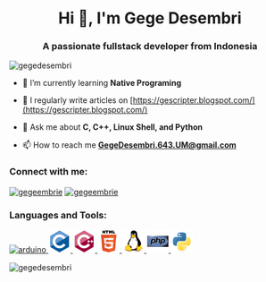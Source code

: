 <h1 align="center">Hi 👋, I'm Gege Desembri</h1>
<h3 align="center">A passionate fullstack developer from Indonesia</h3>

<p align="left"> <img src="https://komarev.com/ghpvc/?username=gegedesembri&label=Profile%20views&color=0e75b6&style=flat" alt="gegedesembri" /> </p>

- 🌱 I’m currently learning **Native Programing**

- 📝 I regularly write articles on [https://gescripter.blogspot.com/](https://gescripter.blogspot.com/)

- 💬 Ask me about **C, C++, Linux Shell, and Python**

- 📫 How to reach me **GegeDesembri.643.UM@gmail.com**

<h3 align="left">Connect with me:</h3>
<p align="left">
<a href="https://fb.com/gegeembrie" target="blank"><img align="center" src="https://raw.githubusercontent.com/rahuldkjain/github-profile-readme-generator/master/src/images/icons/Social/facebook.svg" alt="gegeembrie" height="30" width="40" /></a>
<a href="https://instagram.com/gegeembrie" target="blank"><img align="center" src="https://raw.githubusercontent.com/rahuldkjain/github-profile-readme-generator/master/src/images/icons/Social/instagram.svg" alt="gegeembrie" height="30" width="40" /></a>
</p>

<h3 align="left">Languages and Tools:</h3>
<p align="left"> <a href="https://www.arduino.cc/" target="_blank"> <img src="https://cdn.worldvectorlogo.com/logos/arduino-1.svg" alt="arduino" width="40" height="40"/> </a> <a href="https://www.cprogramming.com/" target="_blank"> <img src="https://raw.githubusercontent.com/devicons/devicon/master/icons/c/c-original.svg" alt="c" width="40" height="40"/> </a> <a href="https://www.w3schools.com/cpp/" target="_blank"> <img src="https://raw.githubusercontent.com/devicons/devicon/master/icons/cplusplus/cplusplus-original.svg" alt="cplusplus" width="40" height="40"/> </a> <a href="https://www.w3.org/html/" target="_blank"> <img src="https://raw.githubusercontent.com/devicons/devicon/master/icons/html5/html5-original-wordmark.svg" alt="html5" width="40" height="40"/> </a> <a href="https://www.linux.org/" target="_blank"> <img src="https://raw.githubusercontent.com/devicons/devicon/master/icons/linux/linux-original.svg" alt="linux" width="40" height="40"/> </a> <a href="https://www.php.net" target="_blank"> <img src="https://raw.githubusercontent.com/devicons/devicon/master/icons/php/php-original.svg" alt="php" width="40" height="40"/> </a> <a href="https://www.python.org" target="_blank"> <img src="https://raw.githubusercontent.com/devicons/devicon/master/icons/python/python-original.svg" alt="python" width="40" height="40"/> </a> </p>

<p><img align="center" src="https://github-readme-streak-stats.herokuapp.com/?user=gegedesembri&" alt="gegedesembri" /></p>
